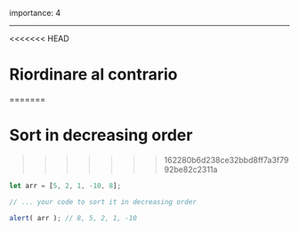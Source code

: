 importance: 4

---

<<<<<<< HEAD
# Riordinare al contrario 
=======
# Sort in decreasing order
>>>>>>> 162280b6d238ce32bbd8ff7a3f7992be82c2311a

```js
let arr = [5, 2, 1, -10, 8];

// ... your code to sort it in decreasing order

alert( arr ); // 8, 5, 2, 1, -10
```

